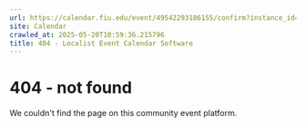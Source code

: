 ```yaml
---
url: https://calendar.fiu.edu/event/49542293186155/confirm?instance_id=49542293187180&return=https%3A%2F%2Fcalendar.fiu.edu%2Fcalendar%3Fevent_types%255B%255D%3D121719
site: Calendar
crawled_at: 2025-05-20T10:59:36.215796
title: 404 - Localist Event Calendar Software
---
```


# 404 - not found
We couldn't find the page on this community event platform.
